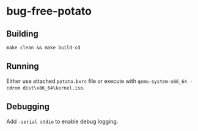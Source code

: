 # bug-free-potato


## Building

    make clean && make build-cd


## Running

Either use attached `potato.bxrc` file or execute with `qemu-system-x86_64 -cdrom dist\x86_64\kernel.iso`.

## Debugging

Add `-serial stdio` to enable debug logging.